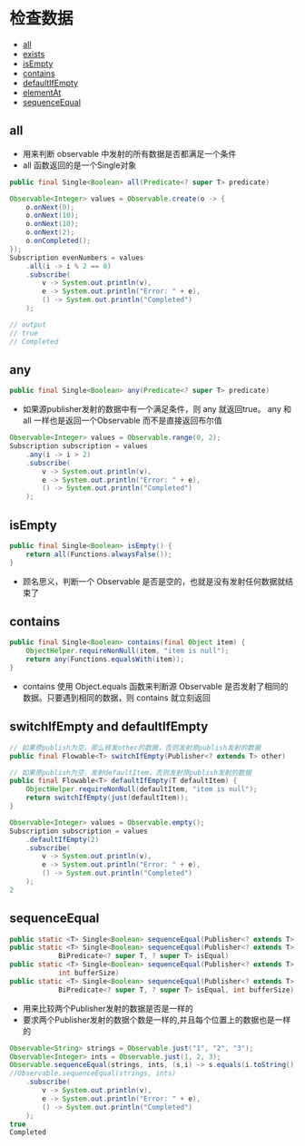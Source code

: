# 检查数据

- [all](#all)
- [exists](#exists)
- [isEmpty](#isempty)
- [contains](#contains)
- [defaultIfEmpty](#defaultifempty)
- [elementAt](#elementat)
- [sequenceEqual](#sequenceequal)

## all

- 用来判断 observable 中发射的所有数据是否都满足一个条件
- all 函数返回的是一个Single<Boolean>对象

```java
public final Single<Boolean> all(Predicate<? super T> predicate)
```

```java
Observable<Integer> values = Observable.create(o -> {
    o.onNext(0);
    o.onNext(10);
    o.onNext(10);
    o.onNext(2);
    o.onCompleted();
});
Subscription evenNumbers = values
    .all(i -> i % 2 == 0)
    .subscribe(
        v -> System.out.println(v),
        e -> System.out.println("Error: " + e),
        () -> System.out.println("Completed")
    );

// output
// true
// Completed
```

## any

```java
public final Single<Boolean> any(Predicate<? super T> predicate)
```

- 如果源publisher发射的数据中有一个满足条件，则 any 就返回true。 any 和 all 一样也是返回一个Observable 而不是直接返回布尔值

```java
Observable<Integer> values = Observable.range(0, 2);
Subscription subscription = values
    .any(i -> i > 2)
    .subscribe(
        v -> System.out.println(v),
        e -> System.out.println("Error: " + e),
        () -> System.out.println("Completed")
    );
```

## isEmpty

```java
public final Single<Boolean> isEmpty() {
    return all(Functions.alwaysFalse());
}
```

- 顾名思义，判断一个 Observable 是否是空的，也就是没有发射任何数据就结束了

## contains

```java
public final Single<Boolean> contains(final Object item) {
    ObjectHelper.requireNonNull(item, "item is null");
    return any(Functions.equalsWith(item));
}
```

- contains 使用 Object.equals 函数来判断源 Observable 是否发射了相同的数据。只要遇到相同的数据，则 contains 就立刻返回

## switchIfEmpty and defaultIfEmpty

```java
// 如果原publish为空，那么转发other的数据，否则发射原publish发射的数据
public final Flowable<T> switchIfEmpty(Publisher<? extends T> other)

// 如果原publish为空，发射defaultItem，否则发射原publish发射的数据
public final Flowable<T> defaultIfEmpty(T defaultItem) {
    ObjectHelper.requireNonNull(defaultItem, "item is null");
    return switchIfEmpty(just(defaultItem));
}
```

```java
Observable<Integer> values = Observable.empty();
Subscription subscription = values
    .defaultIfEmpty(2)
    .subscribe(
        v -> System.out.println(v),
        e -> System.out.println("Error: " + e),
        () -> System.out.println("Completed")
    );
2
```

## sequenceEqual

```java
public static <T> Single<Boolean> sequenceEqual(Publisher<? extends T> source1, Publisher<? extends T> source2)
public static <T> Single<Boolean> sequenceEqual(Publisher<? extends T> source1, Publisher<? extends T> source2,
            BiPredicate<? super T, ? super T> isEqual)
public static <T> Single<Boolean> sequenceEqual(Publisher<? extends T> source1, Publisher<? extends T> source2,
            int bufferSize)
public static <T> Single<Boolean> sequenceEqual(Publisher<? extends T> source1, Publisher<? extends T> source2,
            BiPredicate<? super T, ? super T> isEqual, int bufferSize)
```

- 用来比较两个Publisher发射的数据是否是一样的
- 要求两个Publisher发射的数据个数是一样的,并且每个位置上的数据也是一样的

```java
Observable<String> strings = Observable.just("1", "2", "3");
Observable<Integer> ints = Observable.just(1, 2, 3);
Observable.sequenceEqual(strings, ints, (s,i) -> s.equals(i.toString()))
//Observable.sequenceEqual(strings, ints)
    .subscribe(
        v -> System.out.println(v),
        e -> System.out.println("Error: " + e),
        () -> System.out.println("Completed")
    );
true
Completed
```